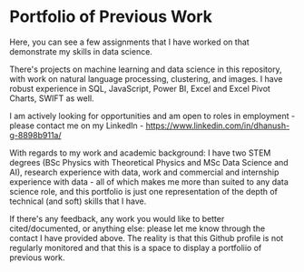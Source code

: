 # Portfolio of Previous Work
Here, you can see a few assignments that I have worked on that demonstrate my skills in data science. 

There's projects on machine learning and data science in this repository, with work on natural language processing, clustering, and images. I have robust experience in SQL, JavaScript, Power BI, Excel and Excel Pivot Charts, SWIFT as well. 

I am actively looking for opportunities and am open to roles in employment - please contact me on my LinkedIn - https://www.linkedin.com/in/dhanush-g-8898b911a/

With regards to my work and academic background: I have two STEM degrees (BSc Physics with Theoretical Physics and MSc Data Science and AI), research experience with data, work and commercial and internship experience with data - all of which makes me more than suited to any data science role, and this portfolio is just one representation of the depth of technical (and soft) skills that I have. 

If there's any feedback, any work you would like to better cited/documented, or anything else: please let me know through the contact I have provided above. The reality is that this Github profile is not regularly monitored and that this is a space to display a portfoliio of previous work. 

